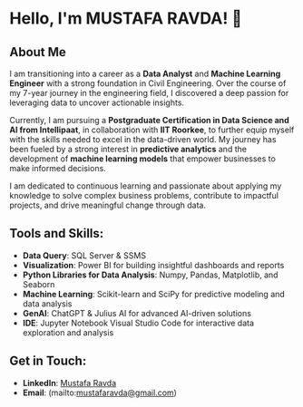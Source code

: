 # Hello, I'm MUSTAFA RAVDA! 👋

## About Me
I am transitioning into a career as a **Data Analyst** and **Machine Learning Engineer** with a strong foundation in Civil Engineering. Over the course of my 7-year journey in the engineering field, I discovered a deep passion for leveraging data to uncover actionable insights.

Currently, I am pursuing a **Postgraduate Certification in Data Science and AI from Intellipaat**, in collaboration with **IIT Roorkee**, to further equip myself with the skills needed to excel in the data-driven world. My journey has been fueled by a strong interest in **predictive analytics** and the development of **machine learning models** that empower businesses to make informed decisions.

I am dedicated to continuous learning and passionate about applying my knowledge to solve complex business problems, contribute to impactful projects, and drive meaningful change through data.

## Tools and Skills:
- **Data Query**: SQL Server & SSMS
- **Visualization**: Power BI for building insightful dashboards and reports
- **Python Libraries for Data Analysis**: Numpy, Pandas, Matplotlib, and Seaborn
- **Machine Learning**: Scikit-learn and SciPy for predictive modeling and data analysis
- **GenAI**: ChatGPT & Julius AI for advanced AI-driven solutions
- **IDE**: Jupyter Notebook Visual Studio Code for interactive data exploration and analysis

## Get in Touch:
- **LinkedIn**: [Mustafa Ravda](https://www.linkedin.com/in/mustafa-ravda-b84169ba/)
- **Email**: (mailto:mustafaravda@gmail.com)
